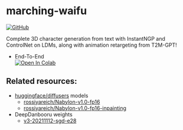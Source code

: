 # marching-waifu

<p>
    <a href="https://github.com/rossiyareich/marching-waifu/blob/main/LICENSE">
        <img alt="GitHub" src="https://img.shields.io/github/license/rossiyareich/marching-waifu">
    </a>
</p>

Complete 3D character generation from text with InstantNGP and ControlNet on LDMs, along with animation retargeting from T2M-GPT!

- End-To-End
<br>[![Open In Colab](https://colab.research.google.com/assets/colab-badge.svg)](https://colab.research.google.com/github/rossiyareich/marching-waifu/blob/main/notebooks/end_to_end.ipynb)

## Related resources:
- [huggingface/diffusers](https://github.com/huggingface/diffusers) models
    - [rossiyareich/Nabylon-v1.0-fp16](https://huggingface.co/rossiyareich/Nabylon-v1.0-fp16)
    - [rossiyareich/Nabylon-v1.0-fp16-inpainting](https://huggingface.co/rossiyareich/Nabylon-v1.0-fp16-inpainting)
- DeepDanbooru weights
    - [v3-20211112-sgd-e28](https://github.com/KichangKim/DeepDanbooru/releases/tag/v3-20211112-sgd-e28)